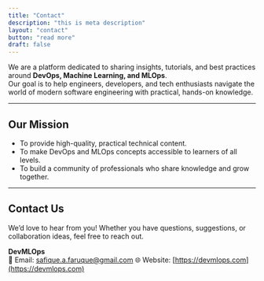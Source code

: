 ```yaml
---
title: "Contact"
description: "this is meta description"
layout: "contact"
button: "read more"
draft: false
---
```


We are a platform dedicated to sharing insights, tutorials, and best practices around **DevOps, Machine Learning, and MLOps**.  
Our goal is to help engineers, developers, and tech enthusiasts navigate the world of modern software engineering with practical, hands-on knowledge.

---

## Our Mission
- To provide high-quality, practical technical content.  
- To make DevOps and MLOps concepts accessible to learners of all levels.  
- To build a community of professionals who share knowledge and grow together.  

---

## Contact Us

We’d love to hear from you! Whether you have questions, suggestions, or collaboration ideas, feel free to reach out.

**DevMLOps**  
📧 Email: safique.a.faruque@gmail.com
🌐 Website: [https://devmlops.com](https://devmlops.com)  
